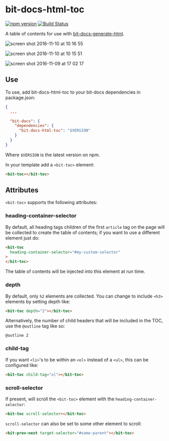 # bit-docs-html-toc
[![npm version](https://badge.fury.io/js/bit-docs-html-toc.svg)](https://badge.fury.io/js/bit-docs-html-toc)
[![Build Status](https://travis-ci.org/bit-docs/bit-docs-html-toc.svg?branch=master)](https://travis-ci.org/bit-docs/bit-docs-html-toc)

A table of contents for use with [bit-docs-generate-html](https://github.com/bit-docs/bit-docs-generate-html).

![screen shot 2016-11-10 at 10 16 55](https://cloud.githubusercontent.com/assets/724877/20181326/830b44a2-a73c-11e6-923c-5c880164383b.png)

![screen shot 2016-11-10 at 10 15 51](https://cloud.githubusercontent.com/assets/724877/20181334/887fbbe8-a73c-11e6-929b-0ba411cdd63b.png)

![screen shot 2016-11-09 at 17 02 17](https://cloud.githubusercontent.com/assets/724877/20152767/612903ae-a69e-11e6-9fe0-6d781567fd6f.png)


## Use

To use, add bit-docs-html-toc to your bit-docs dependencies in package.json:

```json
{
  ...

  "bit-docs": {
    "dependencies": {
      "bit-docs-html-toc": "$VERSION"
    }
  }
}
```

Where `$VERSION` is the latest version on npm.

In your template add a `<bit-toc>` element:

```html
<bit-toc></bit-toc>
```

## Attributes

`<bit-toc>` supports the following attributes:

### heading-container-selector

By default, all heading tags children of the first `article` tag on the page will
be collected to create the table of contents; if you want to use a different element
just do:

```html
<bit-toc
  heading-container-selector="#my-custom-selector"
>
</bit-toc>
```

The table of contents will be injected into this element at run time.

### depth

By default, only `h2` elements are collected. You
can change to include `<h3>` elements by setting depth like:

```html
<bit-toc depth="2"></bit-toc>
```

Alternatively, the number of child headers that will be included in the TOC, use the
`@outline` tag like so:

```
@outline 2
```

### child-tag

If you want `<li>`'s to be within an `<ol>` instead of a `<ul>`, this
can be configured like:

```html
<bit-toc child-tag="ol"></bit-toc>
```

### scroll-selector

If present, will scroll the `<bit-toc>` element with the `heading-container-selector`:

```html
<bit-toc scroll-selector></bit-toc>
```

`scroll-selector` can also be set to some other element to scroll:

```html
<bit-prev-next target-selector="#some-parent"></bit-toc>
```
